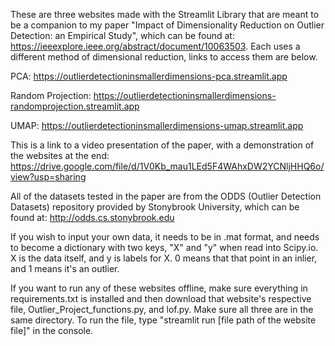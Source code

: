 These are three websites made with the Streamlit Library that are meant to be a companion to my paper "Impact of Dimensionality Reduction on Outlier Detection: an Empirical Study", which can be found at: https://ieeexplore.ieee.org/abstract/document/10063503.
Each uses a different method of dimensional reduction, links to access them are below.

PCA: https://outlierdetectioninsmallerdimensions-pca.streamlit.app

Random Projection:  https://outlierdetectioninsmallerdimensions-randomprojection.streamlit.app

UMAP: https://outlierdetectioninsmallerdimensions-umap.streamlit.app

This is a link to a video presentation of the paper, with a demonstration of the websites at the end: https://drive.google.com/file/d/1V0Kb_mau1LEd5F4WAhxDW2YCNljHHQ6o/view?usp=sharing

All of the datasets tested in the paper are from the ODDS (Outlier Detection Datasets) repository provided by Stonybrook University, which can be found at: http://odds.cs.stonybrook.edu

If you wish to input your own data, it needs to be in .mat format, and needs to become a dictionary with two keys, "X" and "y" when read into Scipy.io. X is the data itself, and y is labels for X. 0 means that that point in an inlier, and 1 means it's an outlier.

If you want to run any of these websites offline, make sure everything in requirements.txt is installed and then download that website's respective file, Outlier_Project_functions.py, and lof.py. Make sure all three are in the same directory. To run the file, type "streamlit run [file path of the website file]" in the console.
